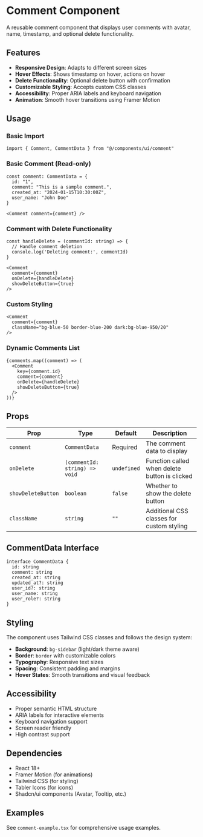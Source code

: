 # Comment Component

A reusable comment component that displays user comments with avatar, name, timestamp, and optional delete functionality.

## Features

- **Responsive Design**: Adapts to different screen sizes
- **Hover Effects**: Shows timestamp on hover, actions on hover
- **Delete Functionality**: Optional delete button with confirmation
- **Customizable Styling**: Accepts custom CSS classes
- **Accessibility**: Proper ARIA labels and keyboard navigation
- **Animation**: Smooth hover transitions using Framer Motion

## Usage

### Basic Import

```tsx
import { Comment, CommentData } from "@/components/ui/comment"
```

### Basic Comment (Read-only)

```tsx
const comment: CommentData = {
  id: "1",
  comment: "This is a sample comment.",
  created_at: "2024-01-15T10:30:00Z",
  user_name: "John Doe"
}

<Comment comment={comment} />
```

### Comment with Delete Functionality

```tsx
const handleDelete = (commentId: string) => {
  // Handle comment deletion
  console.log('Deleting comment:', commentId)
}

<Comment
  comment={comment}
  onDelete={handleDelete}
  showDeleteButton={true}
/>
```

### Custom Styling

```tsx
<Comment
  comment={comment}
  className="bg-blue-50 border-blue-200 dark:bg-blue-950/20"
/>
```

### Dynamic Comments List

```tsx
{comments.map((comment) => (
  <Comment
    key={comment.id}
    comment={comment}
    onDelete={handleDelete}
    showDeleteButton={true}
  />
))}
```

## Props

| Prop | Type | Default | Description |
|------|------|---------|-------------|
| `comment` | `CommentData` | Required | The comment data to display |
| `onDelete` | `(commentId: string) => void` | `undefined` | Function called when delete button is clicked |
| `showDeleteButton` | `boolean` | `false` | Whether to show the delete button |
| `className` | `string` | `""` | Additional CSS classes for custom styling |

## CommentData Interface

```tsx
interface CommentData {
  id: string
  comment: string
  created_at: string
  updated_at?: string
  user_id?: string
  user_name: string
  user_role?: string
}
```

## Styling

The component uses Tailwind CSS classes and follows the design system:

- **Background**: `bg-sidebar` (light/dark theme aware)
- **Border**: `border` with customizable colors
- **Typography**: Responsive text sizes
- **Spacing**: Consistent padding and margins
- **Hover States**: Smooth transitions and visual feedback

## Accessibility

- Proper semantic HTML structure
- ARIA labels for interactive elements
- Keyboard navigation support
- Screen reader friendly
- High contrast support

## Dependencies

- React 18+
- Framer Motion (for animations)
- Tailwind CSS (for styling)
- Tabler Icons (for icons)
- Shadcn/ui components (Avatar, Tooltip, etc.)

## Examples

See `comment-example.tsx` for comprehensive usage examples.












